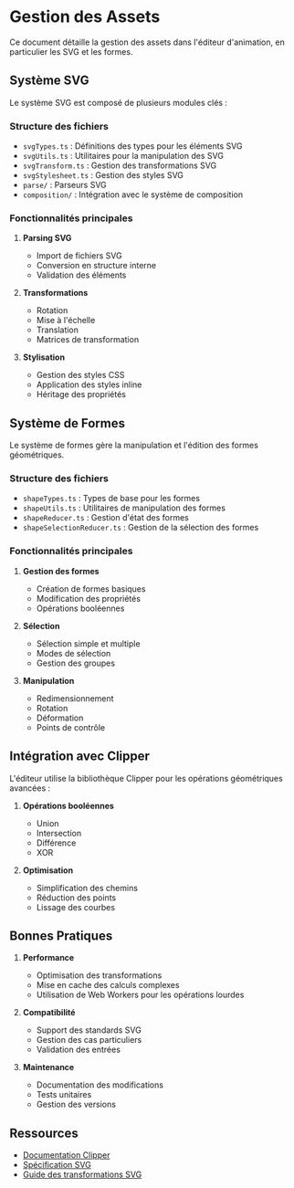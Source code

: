 # Gestion des Assets

Ce document détaille la gestion des assets dans l'éditeur d'animation, en particulier les SVG et les formes.

## Système SVG

Le système SVG est composé de plusieurs modules clés :

### Structure des fichiers

-   `svgTypes.ts` : Définitions des types pour les éléments SVG
-   `svgUtils.ts` : Utilitaires pour la manipulation des SVG
-   `svgTransform.ts` : Gestion des transformations SVG
-   `svgStylesheet.ts` : Gestion des styles SVG
-   `parse/` : Parseurs SVG
-   `composition/` : Intégration avec le système de composition

### Fonctionnalités principales

1. **Parsing SVG**

    - Import de fichiers SVG
    - Conversion en structure interne
    - Validation des éléments

2. **Transformations**

    - Rotation
    - Mise à l'échelle
    - Translation
    - Matrices de transformation

3. **Stylisation**
    - Gestion des styles CSS
    - Application des styles inline
    - Héritage des propriétés

## Système de Formes

Le système de formes gère la manipulation et l'édition des formes géométriques.

### Structure des fichiers

-   `shapeTypes.ts` : Types de base pour les formes
-   `shapeUtils.ts` : Utilitaires de manipulation des formes
-   `shapeReducer.ts` : Gestion d'état des formes
-   `shapeSelectionReducer.ts` : Gestion de la sélection des formes

### Fonctionnalités principales

1. **Gestion des formes**

    - Création de formes basiques
    - Modification des propriétés
    - Opérations booléennes

2. **Sélection**

    - Sélection simple et multiple
    - Modes de sélection
    - Gestion des groupes

3. **Manipulation**
    - Redimensionnement
    - Rotation
    - Déformation
    - Points de contrôle

## Intégration avec Clipper

L'éditeur utilise la bibliothèque Clipper pour les opérations géométriques avancées :

1. **Opérations booléennes**

    - Union
    - Intersection
    - Différence
    - XOR

2. **Optimisation**
    - Simplification des chemins
    - Réduction des points
    - Lissage des courbes

## Bonnes Pratiques

1. **Performance**

    - Optimisation des transformations
    - Mise en cache des calculs complexes
    - Utilisation de Web Workers pour les opérations lourdes

2. **Compatibilité**

    - Support des standards SVG
    - Gestion des cas particuliers
    - Validation des entrées

3. **Maintenance**
    - Documentation des modifications
    - Tests unitaires
    - Gestion des versions

## Ressources

-   [Documentation Clipper](http://www.angusj.com/delphi/clipper.php)
-   [Spécification SVG](https://www.w3.org/TR/SVG2/)
-   [Guide des transformations SVG](https://developer.mozilla.org/fr/docs/Web/SVG/Attribute/transform)
